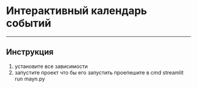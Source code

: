 # Интерактивный календарь событий

<hr>

## Инструкция
 1. установите все зависимости
 2. запустите проект что бы его запустить проепешите в cmd streamlit run mayn.py

